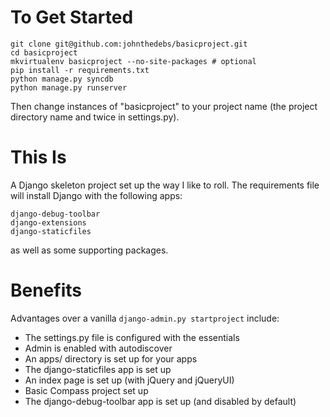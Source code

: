 To Get Started
==============

    git clone git@github.com:johnthedebs/basicproject.git
    cd basicproject
    mkvirtualenv basicproject --no-site-packages # optional
    pip install -r requirements.txt
    python manage.py syncdb
    python manage.py runserver

Then change instances of "basicproject" to your project name (the project directory name and twice in settings.py).

This Is
=======

A Django skeleton project set up the way I like to roll. The requirements file will install Django with the following apps:

    django-debug-toolbar
    django-extensions
    django-staticfiles

as well as some supporting packages.

Benefits
========

Advantages over a vanilla `django-admin.py startproject` include:

 * The settings.py file is configured with the essentials
 * Admin is enabled with autodiscover
 * An apps/ directory is set up for your apps
 * The django-staticfiles app is set up
 * An index page is set up (with jQuery and jQueryUI)
 * Basic Compass project set up
 * The django-debug-toolbar app is set up (and disabled by default)
